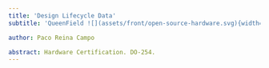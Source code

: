 ```yaml
---
title: 'Design Lifecycle Data'
subtitle: 'QueenField ![](assets/front/open-source-hardware.svg){width=17cm}'

author: Paco Reina Campo

abstract: Hardware Certification. DO-254.
---
```

